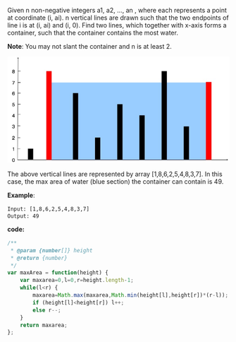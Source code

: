 Given n non-negative integers a1, a2, ..., an , where each represents a point at coordinate (i, ai). n vertical lines are drawn such that the two endpoints of line i is at (i, ai) and (i, 0). Find two lines, which together with x-axis forms a container, such that the container contains the most water.

**Note**: You may not slant the container and n is at least 2.

![Alt Text](https://github.com/godghdai/leetcode/blob/master/Resource/img/question_11.jpg)

The above vertical lines are represented by array [1,8,6,2,5,4,8,3,7]. In this case, the max area of water (blue section) the container can contain is 49.

**Example**:
```
Input: [1,8,6,2,5,4,8,3,7]
Output: 49
```

**code:**

```js
/**
 * @param {number[]} height
 * @return {number}
 */
var maxArea = function(height) {
    var maxarea=0,l=0,r=height.length-1;
    while(l<r) {
        maxarea=Math.max(maxarea,Math.min(height[l],height[r])*(r-l));
        if (height[l]<height[r]) l++;
        else r--;
    }
    return maxarea;
};

```
